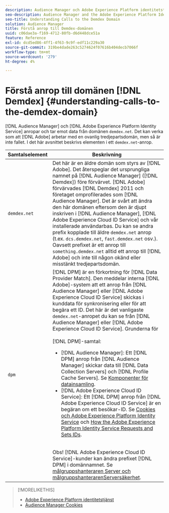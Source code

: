 ```yaml
---
description: Audience Manager och Adobe Experience Platform identitetstjänst gör anrop till och tar emot data från demdex.net. Det kan verka som att Adobe arbetar med en ovanlig tredjepartsdomän, men så är inte fallet. I det här avsnittet beskrivs elementen i ett demdex.net.
seo-description: Audience Manager and the Adobe Experience Platform Identity Service make calls to and receive data from the demdex.net domain. This may seem like Adobe is working with an unusual third-party domain, but this is not the case. This section describes the elements in a demdex.net call.
seo-title: Understanding Calls to the Demdex Domain
solution: Audience Manager
title: Förstå anrop till Demdex-domänen
uuid: c06dae3a-f169-4712-80fb-d6d448dce51a
feature: Reference
exl-id: dcd5ed86-4ff1-4f63-9c9f-edf11c229a30
source-git-commit: 319be4dade263c5274624f07616b404decb7066f
workflow-type: tm+mt
source-wordcount: '279'
ht-degree: 4%

---
```


# Förstå anrop till domänen [!DNL Demdex] {#understanding-calls-to-the-demdex-domain}

[!DNL Audience Manager] och [!DNL Adobe Experience Platform Identity Service] anropar och tar emot data från domänen `demdex.net`. Det kan verka som att [!DNL Adobe] arbetar med en ovanlig tredjepartsdomän, men så är inte fallet. I det här avsnittet beskrivs elementen i ett `demdex.net`-anrop.

| Samtalselement | Beskrivning |
|---|---|
| `demdex.net` | Det här är en äldre domän som styrs av [!DNL Adobe]. Det återspeglar det ursprungliga namnet på [!DNL Audience Manager] ([!DNL Demdex]) före förvärvet. [!DNL Adobe] förvärvades [!DNL Demdex] 2011 och företaget omprofilerades som [!DNL Audience Manager]. Det är svårt att ändra den här domänen eftersom den är djupt inskriven i [!DNL Audience Manager], [!DNL Adobe Experience Cloud ID Service] och vår installerade användarbas. Du kan se andra prefix kopplade till äldre `demdex.net` anrop (t.ex. `dcs.demdex.net`, `fast.demdex.net` osv.). Oavsett prefixet är ett anrop till `something.demdex.net` alltid ett anrop till [!DNL Adobe] och inte till någon okänd eller misstänkt tredjepartsdomän. |
| `dpm` | [!DNL DPM] är en förkortning för [!DNL Data Provider Match]. Den meddelar interna [!DNL Adobe]-system att ett anrop från [!DNL Audience Manager] eller [!DNL Adobe Experience Cloud ID Service] skickas i kunddata för synkronisering eller för att begära ett ID. Det här är det vanligaste `demdex.net`-anropet du kan se från [!DNL Audience Manager] eller [!DNL Adobe Experience Cloud ID Service]. Grunderna för <br><br>[!DNL DPM]-samtal: <ul><li>[!DNL Audience Manager]: Ett [!DNL DPM] anrop från [!DNL Audience Manager] skickar data till [!DNL Data Collection Servers] och [!DNL Profile Cache Servers]. Se [Komponenter för datainsamling](../reference/system-components/components-data-collection.md).</li><li>[!DNL Adobe Experience Cloud ID Service]: Ett [!DNL DPM] anrop från [!DNL Adobe Experience Cloud ID Service] är en begäran om ett besökar-ID. Se [Cookies och Adobe Experience Platform Identity Service](https://experienceleague.adobe.com/docs/id-service/using/intro/cookies.html) och [How the Adobe Experience Platform Identity Service Requests and Sets IDs](https://experienceleague.adobe.com/docs/id-service/using/intro/id-request.html).</li></ul><br>Obs! [!DNL Adobe Experience Cloud ID Service]-kunder kan ändra prefixet [!DNL DPM] i domännamnet. Se [målgruppshanteraren Server och målgruppshanterarenServersäkerhet](https://experienceleague.adobe.com/docs/id-service/using/id-service-api/configurations/subdomain-config.html). |

>[!MORELIKETHIS]
>
>* [Adobe Experience Platform identitetstjänst](https://experienceleague.adobe.com/docs/id-service/using/home.html)
>* [Audience Manager Cookies](https://experienceleague.adobe.com/docs/core-services/interface/ec-cookies/cookies-am.html)
